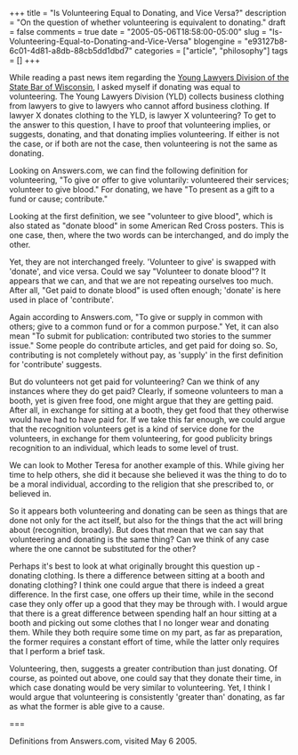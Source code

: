 +++
title = "Is Volunteering Equal to Donating, and Vice Versa?"
description = "On the question of whether volunteering is equivalent to donating."
draft = false
comments = true
date = "2005-05-06T18:58:00-05:00"
slug = "Is-Volunteering-Equal-to-Donating-and-Vice-Versa"
blogengine = "e93127b8-6c01-4d81-a8db-88cb5dd1dbd7"
categories = ["article", "philosophy"]
tags = []
+++

<p>
While reading a past news item regarding the <a href="http://www.wisbar.org/divisions/yld/" onclick="window.open(this.href);return false;">Young Lawyers Division of the State Bar of Wisconsin</a>, I asked myself if donating was equal to volunteering. The Young Lawyers Division (YLD) collects business clothing from lawyers to give to lawyers who cannot afford business clothing. If lawyer X donates clothing to the YLD, is lawyer X volunteering? To get to the answer to this question, I have to proof that volunteering implies, or suggests, donating, and that donating implies volunteering. If either is not the case, or if both are not the case, then volunteering is not the same as donating.<!--more--><!--adsense-->
</p>
<p>
Looking on Answers.com, we can find the following definition for volunteering, &quot;To give or offer to give voluntarily: volunteered their services; volunteer to give blood.&quot; For donating, we have &quot;To present as a gift to a fund or cause; contribute.&quot;
</p>
<p>
Looking at the first definition, we see &quot;volunteer to give blood&quot;, which is also stated as &quot;donate blood&quot; in some American Red Cross posters. This is one case, then, where the two words can be interchanged, and do imply the other.
</p>
<p>
Yet, they are not interchanged freely. &#39;Volunteer to give&#39; is swapped with &#39;donate&#39;, and vice versa. Could we say &quot;Volunteer to donate blood&quot;? It appears that we can, and that we are not repeating ourselves too much. After all, &quot;Get paid to donate blood&quot; is used often enough; &#39;donate&#39; is here used in place of &#39;contribute&#39;.
</p>
<p>
Again according to Answers.com, &quot;To give or supply in common with others; give to a common fund or for a common purpose.&quot; Yet, it can also mean &quot;To submit for publication: contributed two stories to the summer issue.&quot; Some people do contribute articles, and get paid for doing so. So, contributing is not completely without pay, as &#39;supply&#39; in the first definition for &#39;contribute&#39; suggests.
</p>
<p>
But do volunteers not get paid for volunteering? Can we think of any instances where they do get paid? Clearly, if someone volunteers to man a booth, yet is given free food, one might argue that they are getting paid. After all, in exchange for sitting at a booth, they get food that they otherwise would have had to have paid for. If we take this far enough, we could argue that the recognition volunteers get is a kind of service done for the volunteers, in exchange for them volunteering, for good publicity brings recognition to an individual, which leads to some level of trust.
</p>
<p>
We can look to Mother Teresa for another example of this. While giving her time to help others, she did it because she believed it was the thing to do to be a moral individual, according to the religion that she prescribed to, or believed in.
</p>
<p>
So it appears both volunteering and donating can be seen as things that are done not only for the act itself, but also for the things that the act will bring about (recognition, broadly). But does that mean that we can say that volunteering and donating is the same thing? Can we think of any case where the one cannot be substituted for the other?
</p>
<p>
Perhaps it&#39;s best to look at what originally brought this question up - donating clothing. Is there a difference between sitting at a booth and donating clothing? I think one could argue that there is indeed a great difference. In the first case, one offers up their time, while in the second case they only offer up a good that they may be through with. I would argue that there is a great difference between spending half an hour sitting at a booth and picking out some clothes that I no longer wear and donating them. While they both require some time on my part, as far as preparation, the former requires a constant effort of time, while the latter only requires that I perform a brief task.
</p>
<p>
Volunteering, then, suggests a greater contribution than just donating. Of course, as pointed out above, one could say that they donate their time, in which case donating would be very similar to volunteering. Yet, I think I would argue that volunteering is consistently &#39;greater than&#39; donating, as far as what the former is able give to a cause.
</p>
<p>
===
</p>
<p>
Definitions from Answers.com, visited May 6 2005.
</p>

